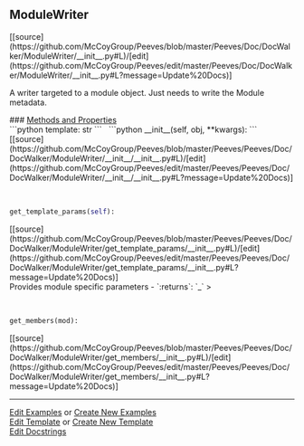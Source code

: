 ## <a id="Peeves.Doc.DocWalker.ModuleWriter">ModuleWriter</a> 

<div class="docs-source-link" markdown="1">
[[source](https://github.com/McCoyGroup/Peeves/blob/master/Peeves/Doc/DocWalker/ModuleWriter/__init__.py#L)/[edit](https://github.com/McCoyGroup/Peeves/edit/master/Peeves/Doc/DocWalker/ModuleWriter/__init__.py#L?message=Update%20Docs)]
</div>

A writer targeted to a module object. Just needs to write the Module metadata.







<div class="collapsible-section">
 <div class="collapsible-section collapsible-section-header" markdown="1">
### <a class="collapse-link" data-toggle="collapse" href="#methods" markdown="1"> Methods and Properties</a> <a class="float-right" data-toggle="collapse" href="#methods"><i class="fa fa-chevron-down"></i></a>
 </div>
 <div class="collapsible-section collapsible-section-body collapse show" id="methods" markdown="1">
 ```python
template: str
```
<a id="Peeves.Peeves.Doc.DocWalker.ModuleWriter.__init__" class="docs-object-method">&nbsp;</a> 
```python
__init__(self, obj, **kwargs): 
```
<div class="docs-source-link" markdown="1">
[[source](https://github.com/McCoyGroup/Peeves/blob/master/Peeves/Peeves/Doc/DocWalker/ModuleWriter/__init__/__init__.py#L)/[edit](https://github.com/McCoyGroup/Peeves/edit/master/Peeves/Peeves/Doc/DocWalker/ModuleWriter/__init__/__init__.py#L?message=Update%20Docs)]
</div>


<a id="Peeves.Peeves.Doc.DocWalker.ModuleWriter.get_template_params" class="docs-object-method">&nbsp;</a> 
```python
get_template_params(self): 
```
<div class="docs-source-link" markdown="1">
[[source](https://github.com/McCoyGroup/Peeves/blob/master/Peeves/Peeves/Doc/DocWalker/ModuleWriter/get_template_params/__init__.py#L)/[edit](https://github.com/McCoyGroup/Peeves/edit/master/Peeves/Peeves/Doc/DocWalker/ModuleWriter/get_template_params/__init__.py#L?message=Update%20Docs)]
</div>
Provides module specific parameters
  - `:returns`: `_`
    >


<a id="Peeves.Peeves.Doc.DocWalker.ModuleWriter.get_members" class="docs-object-method">&nbsp;</a> 
```python
get_members(mod): 
```
<div class="docs-source-link" markdown="1">
[[source](https://github.com/McCoyGroup/Peeves/blob/master/Peeves/Peeves/Doc/DocWalker/ModuleWriter/get_members/__init__.py#L)/[edit](https://github.com/McCoyGroup/Peeves/edit/master/Peeves/Peeves/Doc/DocWalker/ModuleWriter/get_members/__init__.py#L?message=Update%20Docs)]
</div>
 </div>
</div>











---

[Edit Examples](https://github.com/McCoyGroup/Peeves/edit/gh-pages/ci/examples/Peeves/Doc/DocWalker/ModuleWriter.md) or 
[Create New Examples](https://github.com/McCoyGroup/Peeves/new/gh-pages/?filename=ci/examples/Peeves/Doc/DocWalker/ModuleWriter.md) <br/>
[Edit Template](https://github.com/McCoyGroup/Peeves/edit/gh-pages/ci/docs/Peeves/Doc/DocWalker/ModuleWriter.md) or 
[Create New Template](https://github.com/McCoyGroup/Peeves/new/gh-pages/?filename=ci/docs/templates/Peeves/Doc/DocWalker/ModuleWriter.md) <br/>
[Edit Docstrings](https://github.com/McCoyGroup/Peeves/edit/master/Peeves/Doc/DocWalker/ModuleWriter/__init__.py#L?message=Update%20Docs)